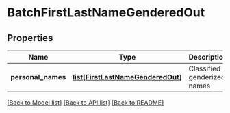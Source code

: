 # BatchFirstLastNameGenderedOut

## Properties
Name | Type | Description | Notes
------------ | ------------- | ------------- | -------------
**personal_names** | [**list[FirstLastNameGenderedOut]**](FirstLastNameGenderedOut.md) | Classified genderized names | [optional] 

[[Back to Model list]](../README.md#documentation-for-models) [[Back to API list]](../README.md#documentation-for-api-endpoints) [[Back to README]](../README.md)


